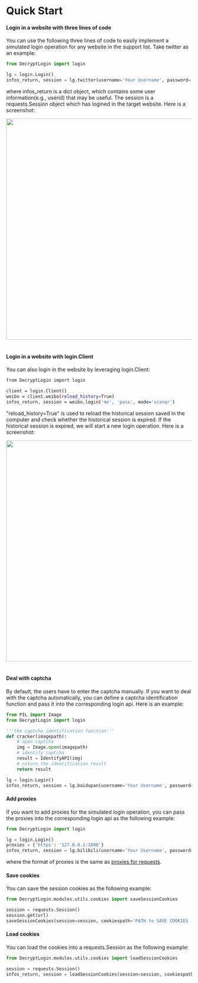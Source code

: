 # Quick Start


#### Login in a website with three lines of code

You can use the following three lines of code to easily implement a simulated login operation for any 
website in the support list. Take twitter as an example:

```python
from DecryptLogin import login

lg = login.Login()
infos_return, session = lg.twitter(username='Your Username', password='Your Password')
```

where infos_return is a dict object, which contains some user information(e.g., userid) that may be useful. The session is a 
requests.Session object which has logined in the target website. Here is a screenshot:

<div align="center">
    <img src="https://raw.githubusercontent.com/CharlesPikachu/DecryptLogin/master/docs/login.gif" width="600"/>
</div>
<br />


#### Login in a website with login.Client

You can also login in the website by leveraging login.Client:

```sh
from DecryptLogin import login

client = login.Client()
weibo = client.weibo(reload_history=True)
infos_return, session = weibo.login('me', 'pass', mode='scanqr')
```

"reload_history=True" is used to reload the historical session saved in the computer and check whether the historical session is expired. 
If the historical session is expired, we will start a new login operation.
Here is a screenshot:

<div align="center">
    <img src="https://raw.githubusercontent.com/CharlesPikachu/DecryptLogin/master/docs/login.gif" width="600"/>
</div>
<br />


#### Deal with captcha

By default, the users have to enter the captcha manually. 
If you want to deal with the captcha automatically, you can define a captcha identification function and pass it into the corresponding login api. Here is an example:

```python
from PIL import Image
from DecryptLogin import login

'''the captcha identification function'''
def cracker(imagepath):
    # open captcha
    img = Image.open(imagepath)
    # identify captcha
    result = IdentifyAPI(img)
    # return the identification result
    return result

lg = login.Login()
infos_return, session = lg.baidupan(username='Your Username', password='Your Password', crack_captcha_func=cracker)
```


#### Add proxies

If you want to add proxies for the simulated login operation, you can pass the proxies into the corresponding login api as the following example:

```python
from DecryptLogin import login

lg = login.Login()
proxies = {'https': '127.0.0.1:1080'}
infos_return, session = lg.bilibili(username='Your Username', password='Your Password', proxies=proxies)
```

where the format of proxies is the same as [proxies for requests](https://requests.readthedocs.io/en/master/user/advanced/#proxies).


#### Save cookies

You can save the session cookies as the following example:

```python
from DecryptLogin.modules.utils.cookies import saveSessionCookies

session = requests.Session()
session.get(url)
saveSessionCookies(session=session, cookiespath='PATH to SAVE COOKIES (e.g., cookies.pkl)')
```

#### Load cookies

You can load the cookies into a requests.Session as the following example:

```python
from DecryptLogin.modules.utils.cookies import loadSessionCookies

session = requests.Session()
infos_return, session = loadSessionCookies(session=session, cookiespath='COOKIES PATH to be LOADED')
```